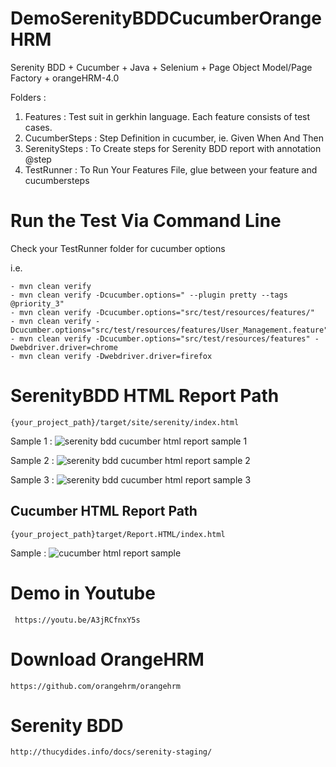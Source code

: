 # DemoSerenityBDDCucumberOrangeHRM
Serenity BDD + Cucumber + Java + Selenium + Page Object Model/Page Factory + orangeHRM-4.0

Folders :
1. Features : Test suit in gerkhin language. Each feature consists of test cases.
2. CucumberSteps : Step Definition in cucumber, ie. Given When And Then
3. SerenitySteps : To Create steps for Serenity BDD report with annotation @step
4. TestRunner : To Run Your Features File, glue between your feature and cucumbersteps

# Run the Test Via Command Line
Check your TestRunner folder for cucumber options

i.e. 
```
- mvn clean verify
- mvn clean verify -Dcucumber.options=" --plugin pretty --tags @priority_3"
- mvn clean verify -Dcucumber.options="src/test/resources/features/"
- mvn clean verify -Dcucumber.options="src/test/resources/features/User_Management.feature"
- mvn clean verify -Dcucumber.options="src/test/resources/features" -Dwebdriver.driver=chrome
- mvn clean verify -Dwebdriver.driver=firefox
```

# SerenityBDD HTML Report Path
```
{your_project_path}/target/site/serenity/index.html
```

Sample 1 :
![serenity bdd cucumber html report sample 1](https://user-images.githubusercontent.com/26521948/50727585-f3b40900-1157-11e9-8c11-50e61a20855c.png)

Sample 2 :
![serenity bdd cucumber html report sample 2](https://user-images.githubusercontent.com/26521948/50727587-f6aef980-1157-11e9-980c-b6a29c640886.png)

Sample 3 :
![serenity bdd cucumber html report sample 3](https://user-images.githubusercontent.com/26521948/50727623-602f0800-1158-11e9-83a0-4c4b27427cd5.png)

## Cucumber HTML Report Path
```
{your_project_path}target/Report.HTML/index.html
```

Sample :
![cucumber html report sample](https://user-images.githubusercontent.com/26521948/50727509-b9963780-1156-11e9-9b42-ae3d2b45e909.png)


# Demo in Youtube
```
 https://youtu.be/A3jRCfnxY5s
```

# Download OrangeHRM
```
https://github.com/orangehrm/orangehrm
```

# Serenity BDD
```
http://thucydides.info/docs/serenity-staging/
```
